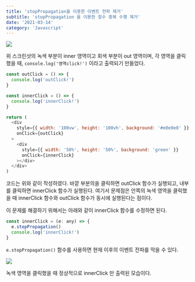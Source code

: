 ```yaml
---
title: 'stopPropagation을 이용한 이벤트 전파 제거'
subtitle: 'stopPropagation 을 이용한 함수 중복 수행 제거'
date: '2021-03-14'
category: 'Javascript'
---
```


![](https://images.velog.io/images/hojin9622/post/b34cca9f-8c27-4542-aa8e-1aa69a4db2d4/Screen%20Shot%202021-03-14%20at%209.30.36%20PM.png)

위 스크린샷의 녹색 부분이 inner 영역이고 회색 부분이 out 영역이며, 각 영역을 클릭했을 때, `console.log('영역click!')` 이라고 출력되기 만들었다.

```js
const outClick = () => {
  console.log('outClick!')
}

const innerClick = () => {
  console.log('innerClick!')
}

return (
  <div
    style={{ width: '100vw', height: '100vh', background: '#e0e0e0' }}
    onClick={outClick}
  >
    <div
      style={{ width: '50%', height: '50%', background: 'green' }}
      onClick={innerClick}
    ></div>
  </div>
)
```

코드는 위와 같이 작성하였다.
바깥 부분의을 클릭하면 outClick 함수가 실행되고, 내부를 클릭하면 innerClick 함수가 실행된다.
여기서 문제점은 안쪽의 녹색 영역을 클릭했을 때 innerClick 함수와 outClick 함수가 동시에 실행된다는 점이다.

이 문제를 해결하기 위해서는 아래와 같이 innerClick 함수를 수정하면 된다.

```js
const innerClick = (e: any) => {
  e.stopPropagation()
  console.log('innerClick!')
}
```

`e.stopPropagation()` 함수를 사용하면 현재 이후의 이벤트 전파를 막을 수 있다.

![](https://images.velog.io/images/hojin9622/post/ebbdb173-03ae-4d9b-a2e9-31787a5dfaa9/Screen%20Shot%202021-03-14%20at%209.33.50%20PM.png)

녹색 영역을 클릭했을 때 정상적으로 innerClick 만 출력된 모습이다.
